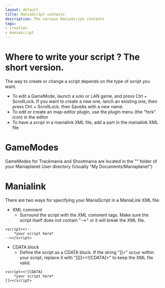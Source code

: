 ```yaml
---
layout: default
title: ManiaScript contexts
description: The various ManiaScript contexts
tags:
- creation
- maniascript
---
```



Where to write your script ? The short version.
========

The way to create or change a script depends on the type of script you want.
 - To edit a GameMode, launch a solo or LAN game, and press Ctrl + ScrollLock. If you want to create a new one, lanch an existing one, then press Ctrl + ScrollLock, then SaveAs with a new name.
 - To edit or create an map-editor plugin, use the plugin menu (the "fork" icon) in the editor
 - To have a script in a manialink XML file, add a <script> ... </script> part in the manialink XML file
 
 
GameModes
========

GameModes for Trackmania and Shootmania are located in the "" folder of your Maniaplanet User directory (Usually "My Documents/Maniaplanet")


Manialink
========

There are two ways for specifying your ManiaScript in a ManiaLink XML file:
* XML comment
	* Surround the script with the XML comment tags. Make sure the script itself does not contain "-->" or it will break the XML file.
```
<script><!--
	*your script here*
--></script>
```

* CDATA block
	* Define the script as a CDATA block. If the string "]]>" occur within your script, replace it with "]]]]><![CDATA[>" to keep the XML file valid.
```
<script><![CDATA[
	*your script here*
]]></script>
```
